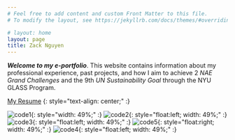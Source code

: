 ```yaml
---
# Feel free to add content and custom Front Matter to this file.
# To modify the layout, see https://jekyllrb.com/docs/themes/#overriding-theme-defaults

# layout: home
layout: page
title: Zack Nguyen
---
```


**_Welcome to my e-portfolio_**. This website contains information about my professional experience, past projects, and how I aim to achieve 2 _NAE Grand Challenges_ and the 9th _UN Sustainability Goal_ through the NYU GLASS Program.

[My Resume](https://drive.google.com/file/d/1Uvh6nCAXFoXjKLEknbTJvIeZ1wePR8tZ/view?usp=sharing)
{: style="text-align: center;" :}

![code1](../assets/korea1.jpg){: style="width: 49%;" :}
![code2](../assets/korea2.jpg){: style="float:left; width: 49%;" :}
![code3](../assets/linux_cert.png){: style="float:left; width: 49%;" :}
![code5](../assets/rhcsa_cert.png){: style="float:right; width: 49%;" :}
![code4](../assets/ds_cert.png){: style="float:left; width: 49%;" :}
